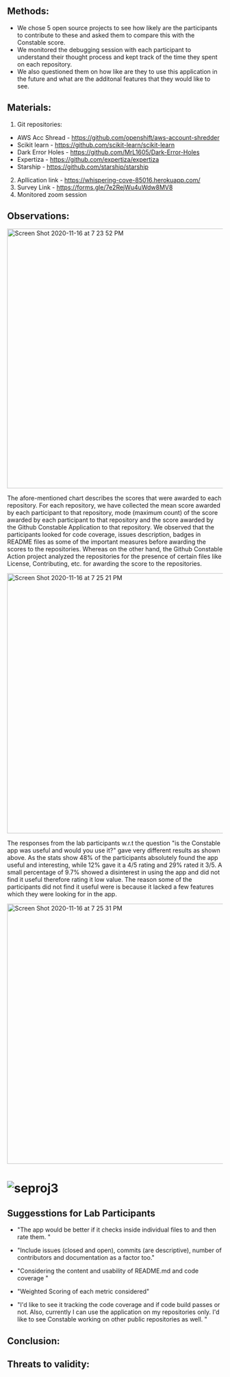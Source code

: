 ## Methods: 

 - We chose 5 open source projects to see how likely are the participants to contribute to these and asked them to compare this with the Constable score.
 - We monitored the debugging session with each participant to understand their thought process and kept track of the time they spent on each repository. 
 - We also questioned them on how like are they to use this application in the future and what are the additonal features that they would like to see. 

## Materials: 
1. Git repositories: 
 - AWS Acc Shread - https://github.com/openshift/aws-account-shredder
 - Scikit learn - https://github.com/scikit-learn/scikit-learn
 - Dark Error Holes - https://github.com/MrL1605/Dark-Error-Holes
 - Expertiza - https://github.com/expertiza/expertiza
 - Starship - https://github.com/starship/starship
2. Apllication link - https://whispering-cove-85016.herokuapp.com/
3. Survey Link - https://forms.gle/7e2RejWu4uWdw8MV8
4. Monitored zoom session 

## Observations:
<img width="606" alt="Screen Shot 2020-11-16 at 7 23 52 PM" src="https://user-images.githubusercontent.com/69658606/99324147-9ef87380-2841-11eb-8240-141080fc05b8.png">

The afore-mentioned chart describes the scores that were awarded to each repository. For each repository, we have collected the mean score awarded by each participant to that repository, mode (maximum count) of the score awarded by each participant to that repository and the score awarded by the Github Constable Application to that repository. We observed that the participants looked for code coverage, issues description, badges in README files as some of the important measures before awarding the scores to the repositories. Whereas on the other hand, the Github Constable Action project analyzed the repositories for the presence of certain files like License, Contributing, etc. for awarding the score to the repositories.

<img width="607" alt="Screen Shot 2020-11-16 at 7 25 21 PM" src="https://user-images.githubusercontent.com/69658606/99324164-a7e94500-2841-11eb-8865-29837fb0952c.png">

The responses from the lab participants w.r.t the question "is the Constable app was useful and would you use it?" gave very different results as shown above. As the stats show 48% of the participants absolutely found the app useful and interesting, while 12% gave it a 4/5 rating and 29% rated it 3/5. A small percentage of 9.7% showed a disinterest in using the app and did not find it useful therefore rating it low value. The reason some of the participants did not find it useful were is because it lacked a few features which they were looking for in the app.

<img width="607" alt="Screen Shot 2020-11-16 at 7 25 31 PM" src="https://user-images.githubusercontent.com/69658606/99324166-a9b30880-2841-11eb-8302-97bee56a1f58.png">


![seproj3](https://user-images.githubusercontent.com/69658606/99326247-f00a6680-2845-11eb-9ff6-6304496c3516.jpeg)
=======

## Suggesstions for Lab Participants

-  "The app would be better if it checks inside individual files to and then rate them. "

-  "Include issues (closed and open), commits (are descriptive), number of contributors and documentation as a factor too."

-  "Considering the content and usability of README.md and code coverage "

-  "Weighted Scoring of each metric considered"
-  "I'd like to see it tracking the code coverage and if code build passes or not. Also, currently I can use the application on my repositories only. I'd like to see Constable working on other public repositories as well. "


## Conclusion:


## Threats to validity: 

